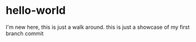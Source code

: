 # hello-world
I'm new here, this is just a walk around.
this is just a showcase of my first branch commit
